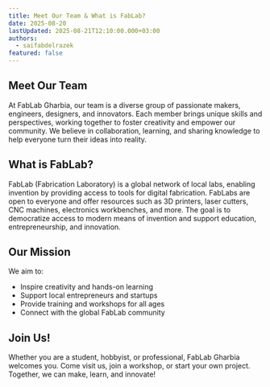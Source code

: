 ```yaml
---
title: Meet Our Team & What is FabLab?
date: 2025-08-20
lastUpdated: 2025-08-21T12:10:00.000+03:00
authors:
  - saifabdelrazek
featured: false
---
```


## Meet Our Team

At FabLab Gharbia, our team is a diverse group of passionate makers, engineers, designers, and innovators. Each member brings unique skills and perspectives, working together to foster creativity and empower our community. We believe in collaboration, learning, and sharing knowledge to help everyone turn their ideas into reality.

## What is FabLab?

FabLab (Fabrication Laboratory) is a global network of local labs, enabling invention by providing access to tools for digital fabrication. FabLabs are open to everyone and offer resources such as 3D printers, laser cutters, CNC machines, electronics workbenches, and more. The goal is to democratize access to modern means of invention and support education, entrepreneurship, and innovation.

## Our Mission

We aim to:

- Inspire creativity and hands-on learning
- Support local entrepreneurs and startups
- Provide training and workshops for all ages
- Connect with the global FabLab community

## Join Us!

Whether you are a student, hobbyist, or professional, FabLab Gharbia welcomes you. Come visit us, join a workshop, or start your own project. Together, we can make, learn, and innovate!
